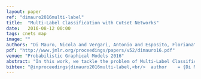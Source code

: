 ```yaml
---
layout: paper
ref: "dimauro2016multi-label"
title:  "Multi-Label Classification with Cutset Networks"
date:   2016-08-12 00:00
tags: cnets map
image: ""
authors: "Di Mauro, Nicola and Vergari, Antonio and Esposito, Floriana"
pdf: "http://www.jmlr.org/proceedings/papers/v52/dimauro16.pdf"
venue: "Probabilistic Graphical Models 2016"
abstract: "In this work, we tackle the problem of Multi-Label Classification (MLC) by using Cutset Networks (CNets), weighted probabilistic model trees, recently proposed as tractable probabilistic models for discrete distributions. We employ CNets to perform Most Probable Explanation (MPE) inference exactly and efficiently and we improve a state-of-the-art structure learning algorithm for CNets by explicitly taking advantage of label dependencies. We achieve this by forcing the tree inner nodes to represent only feature variables and by exploiting structural heuristics while learning the leaf models. A thorough experimental evaluation on ten real-world datasets shows how the proposed approach improves several metrics for MLC, proving it to be competitive with problem transformation methods like classifier chains."
bibtex: "@inproceedings{dimauro2016multi-label,<br/>  author    = {Di Mauro, Nicola and Vergari, Antonio and Esposito, Floriana},<br/>  title     = {Multi-Label Classification with Cutset Networks},<br/>  booktitle = {Probabilistic Graphical Models},<br/>  series    = {{JMLR} Workshop and Conference Proceedings},<br/>  volume    = {52},<br/>  pages     = {147--158},<br/>  publisher = {JMLR.org},<br/>  year      = {2016}<br/>}"
---
```

